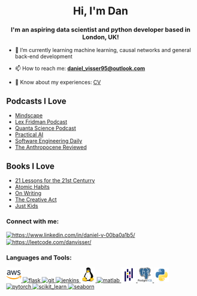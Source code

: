 <h1 align="center">Hi, I'm Dan</h1>
<h3 align="center">I'm an aspiring data scientist and python developer based in London, UK!</h3>

- 🌱 I’m currently learning machine learning, causal networks and general back-end development

- 📫 How to reach me: **daniel_visser95@outlook.com**

- 📄 Know about my experiences: [CV](https://github.com/danvisser/CV/blob/main/Daniel%20Visser%20-%20CV.pdf)

## Podcasts I Love
- [Mindscape](https://www.preposterousuniverse.com/podcast/)
- [Lex Fridman Podcast](https://lexfridman.com/podcast/)
- [Quanta Science Podcast](https://www.quantamagazine.org/tag/quanta-podcast/)
- [Practical AI](https://open.spotify.com/show/1LaCr5TFAgYPK5qHjP3XDp)
- [Software Engineering Daily](https://example.com/sedaily)
- [The Anthropocene Reviewed](https://open.spotify.com/show/1LaCr5TFAgYPK5qHjP3XDp)

## Books I Love
- [21 Lessons for the 21st Centurry](https://www.goodreads.com/book/show/38820046-21-lessons-for-the-21st-century)
- [Atomic Habits](https://jamesclear.com/atomic-habits)
- [On Writing](https://www.goodreads.com/book/show/10569.On_Writing)
- [The Creative Act](https://www.goodreads.com/en/book/show/60965426)
- [Just Kids](https://www.goodreads.com/en/book/show/341879)

<h3 align="left">Connect with me:</h3>
<p align="left">
<a href="https://linkedin.com/in/https://www.linkedin.com/in/daniel-v-00ba0a1b5/" target="blank"><img align="center" src="https://raw.githubusercontent.com/rahuldkjain/github-profile-readme-generator/master/src/images/icons/Social/linked-in-alt.svg" alt="https://www.linkedin.com/in/daniel-v-00ba0a1b5/" height="30" width="40" /></a>
<a href="https://www.leetcode.com/https://leetcode.com/danvisser/" target="blank"><img align="center" src="https://raw.githubusercontent.com/rahuldkjain/github-profile-readme-generator/master/src/images/icons/Social/leet-code.svg" alt="https://leetcode.com/danvisser/" height="30" width="40" /></a>
</p>

<h3 align="left">Languages and Tools:</h3>
<p align="left"> <a href="https://aws.amazon.com" target="_blank" rel="noreferrer"> <img src="https://raw.githubusercontent.com/devicons/devicon/master/icons/amazonwebservices/amazonwebservices-original-wordmark.svg" alt="aws" width="40" height="40"/> </a> <a href="https://flask.palletsprojects.com/" target="_blank" rel="noreferrer"> <img src="https://www.vectorlogo.zone/logos/pocoo_flask/pocoo_flask-icon.svg" alt="flask" width="40" height="40"/> </a> <a href="https://git-scm.com/" target="_blank" rel="noreferrer"> <img src="https://www.vectorlogo.zone/logos/git-scm/git-scm-icon.svg" alt="git" width="40" height="40"/> </a> <a href="https://www.jenkins.io" target="_blank" rel="noreferrer"> <img src="https://www.vectorlogo.zone/logos/jenkins/jenkins-icon.svg" alt="jenkins" width="40" height="40"/> </a> <a href="https://www.linux.org/" target="_blank" rel="noreferrer"> <img src="https://raw.githubusercontent.com/devicons/devicon/master/icons/linux/linux-original.svg" alt="linux" width="40" height="40"/> </a> <a href="https://www.mathworks.com/" target="_blank" rel="noreferrer"> <img src="https://upload.wikimedia.org/wikipedia/commons/2/21/Matlab_Logo.png" alt="matlab" width="40" height="40"/> </a> <a href="https://pandas.pydata.org/" target="_blank" rel="noreferrer"> <img src="https://raw.githubusercontent.com/devicons/devicon/2ae2a900d2f041da66e950e4d48052658d850630/icons/pandas/pandas-original.svg" alt="pandas" width="40" height="40"/> </a> <a href="https://www.postgresql.org" target="_blank" rel="noreferrer"> <img src="https://raw.githubusercontent.com/devicons/devicon/master/icons/postgresql/postgresql-original-wordmark.svg" alt="postgresql" width="40" height="40"/> </a> <a href="https://www.python.org" target="_blank" rel="noreferrer"> <img src="https://raw.githubusercontent.com/devicons/devicon/master/icons/python/python-original.svg" alt="python" width="40" height="40"/> </a> <a href="https://pytorch.org/" target="_blank" rel="noreferrer"> <img src="https://www.vectorlogo.zone/logos/pytorch/pytorch-icon.svg" alt="pytorch" width="40" height="40"/> </a> <a href="https://scikit-learn.org/" target="_blank" rel="noreferrer"> <img src="https://upload.wikimedia.org/wikipedia/commons/0/05/Scikit_learn_logo_small.svg" alt="scikit_learn" width="40" height="40"/> </a> <a href="https://seaborn.pydata.org/" target="_blank" rel="noreferrer"> <img src="https://seaborn.pydata.org/_images/logo-mark-lightbg.svg" alt="seaborn" width="40" height="40"/> </a> </p>

